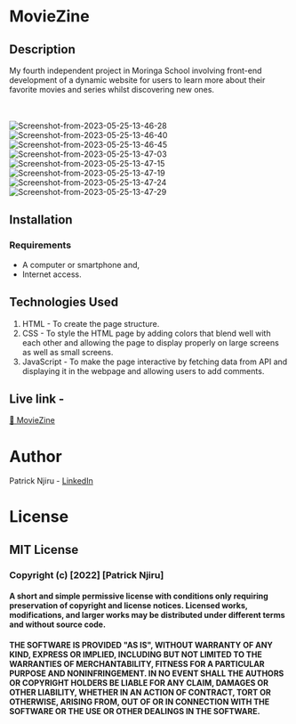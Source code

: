 # MovieZine

## Description
My fourth independent project in Moringa School involving front-end development of a dynamic website for users to learn more about their favorite movies and series whilst discovering new ones.

<br><br>
<img src="https://i.ibb.co/12n84zp/Screenshot-from-2023-05-25-13-46-28.png" alt="Screenshot-from-2023-05-25-13-46-28" border="0">
<img src="https://i.ibb.co/mS9QCLh/Screenshot-from-2023-05-25-13-46-40.png" alt="Screenshot-from-2023-05-25-13-46-40" border="0">
<img src="https://i.ibb.co/zS2vhb8/Screenshot-from-2023-05-25-13-46-45.png" alt="Screenshot-from-2023-05-25-13-46-45" border="0">
<img src="https://i.ibb.co/DDgZBgt/Screenshot-from-2023-05-25-13-47-03.png" alt="Screenshot-from-2023-05-25-13-47-03" border="0">
<img src="https://i.ibb.co/KLQck8g/Screenshot-from-2023-05-25-13-47-15.png" alt="Screenshot-from-2023-05-25-13-47-15" border="0">
<img src="https://i.ibb.co/0Y1Pprq/Screenshot-from-2023-05-25-13-47-19.png" alt="Screenshot-from-2023-05-25-13-47-19" border="0">
<img src="https://i.ibb.co/wzBtySx/Screenshot-from-2023-05-25-13-47-24.png" alt="Screenshot-from-2023-05-25-13-47-24" border="0">
<img src="https://i.ibb.co/4K4WPsV/Screenshot-from-2023-05-25-13-47-29.png" alt="Screenshot-from-2023-05-25-13-47-29" border="0">

## Installation

### Requirements
 - A computer or smartphone and,
 - Internet access.

## Technologies Used

1. HTML - To create the page structure.
2. CSS - To style the HTML page by adding colors that blend well with each other and allowing the page to display properly on large screens as well as small screens.
3. JavaScript - To make the page interactive by fetching data from API and displaying it in the webpage and allowing users to add comments.

## Live link - 
<a href='https://patrick-njiru.github.io/Moviezine/'> 🔗 MovieZine </a>

# Author
Patrick Njiru - [LinkedIn](httpswwwlinkedincominpatricknjiru7569241ba)

# License

## MIT License

### Copyright (c) [2022] [Patrick Njiru]

#### A short and simple permissive license with conditions only requiring preservation of copyright and license notices. Licensed works, modifications, and larger works may be distributed under different terms and without source code.

#### THE SOFTWARE IS PROVIDED "AS IS", WITHOUT WARRANTY OF ANY KIND, EXPRESS OR IMPLIED, INCLUDING BUT NOT LIMITED TO THE WARRANTIES OF MERCHANTABILITY, FITNESS FOR A PARTICULAR PURPOSE AND NONINFRINGEMENT. IN NO EVENT SHALL THE AUTHORS OR COPYRIGHT HOLDERS BE LIABLE FOR ANY CLAIM, DAMAGES OR OTHER LIABILITY, WHETHER IN AN ACTION OF CONTRACT, TORT OR OTHERWISE, ARISING FROM, OUT OF OR IN CONNECTION WITH THE SOFTWARE OR THE USE OR OTHER DEALINGS IN THE SOFTWARE.
